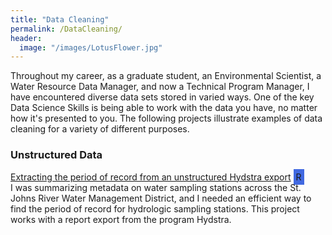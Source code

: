 ```yaml
---
title: "Data Cleaning"
permalink: /DataCleaning/
header:
  image: "/images/LotusFlower.jpg"
---
```


Throughout my career, as a graduate student, an Environmental Scientist, a Water Resource Data Manager, and now a Technical Program Manager, I have encountered diverse data sets stored in varied ways.  One of the key Data Science Skills is being able to work with the data you have, no matter how it's presented to you.  The following projects illustrate examples of data cleaning for a variety of different purposes.

### Unstructured Data

[Extracting the period of record from an unstructured Hydstra export](https://mguyette.github.io/Hydstra_HYREPSummary) <span style="background-color: royalblue; text-color: white; padding: 4px;" box-sizing=border-box>R</span><br>
I was summarizing metadata on water sampling stations across the St. Johns River Water Management District, and I needed an efficient way to find the period of record for hydrologic sampling stations.  This project works with a report export from the program Hydstra.  
